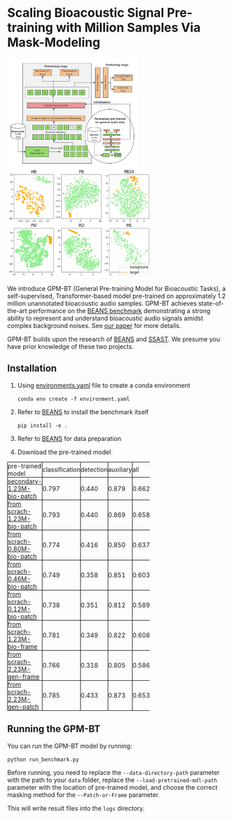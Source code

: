 # Scaling Bioacoustic Signal Pre-training with Million Samples Via Mask-Modeling

<img src="./GPM-BT5.png" alt="GPM-BT5图片" width="300" height="250">
<img src="./tSNE.png" alt="GPM-BT5图片" width="330" height="250">


We introduce GPM-BT (General Pre-training Model for Bioacoustic Tasks), a self-supervised, Transformer-based model pre-trained on approximately 1.2 million unannotated bioacoustic audio samples. GPM-BT achieves state-of-the-art performance on the [BEANS benchmark](https://github.com/earthspecies/beans) demonstrating a strong ability to represent and understand bioacoustic audio signals amidst complex background noises. See [our paper]() for more details.

GPM-BT builds upon the research of [BEANS](https://github.com/earthspecies/beans) and [SSAST](https://github.com/YuanGongND/ssast). We presume you have prior knowledge of these two projects.


## Installation

1. Using [environments.yaml](https://github.com/colaudiolab/GPM-BT/blob/master/environment.yaml) file to create a conda environment 
	
	```
	conda env create -f environment.yaml
	```

2. Refer to [BEANS](https://github.com/earthspecies/beans) to install the benchmark itself

	```
	pip install -e .
	```

3. Refer to [BEANS](https://github.com/earthspecies/beans) for data preparation


4. Download the pre-trained model
<table style="border-collapse: collapse; width: 65%;">  
<thead>  
  <tr>  
    <td style="border: 1px solid black; padding: 0;">pre-trained model</th>  
    <td style="border: 1px solid black; padding: 0;">classification</th>  
    <td style="border: 1px solid black; padding: 0;">detection</th>  
    <td style="border: 1px solid black; padding: 0;">auxiliary</th>  
	<td style="border: 1px solid black; padding: 0;">all</th>
  </tr>  
</thead>  
<tbody>  
  <tr>  
    <td style="border: 1px solid black; padding: 0;">
	<a href="https://pan.baidu.com/s/1KTngJnnyqF_ltCWm1BJ4IQ?pwd=bctu">secondary-1.23M-bio-patch</a>
	</th>  
    <td style="border: 1px solid black; padding: 0;">0.797</td>  
    <td style="border: 1px solid black; padding: 0;">0.440</td>  
    <td style="border: 1px solid black; padding: 0;">0.879</td>
	<td style="border: 1px solid black; padding: 0;">0.662</td>   
  </tr>  
  <tr>  
    <td style="border: 1px solid black; padding: 0;">
	<a href="https://pan.baidu.com/s/1X5Maiv9eD2UrNiSRAtgvuw?pwd=x8ag">from scrach-1.23M-bio-patch</a>
	</th>  
    <td style="border: 1px solid black; padding: 0;">0.793</td>  
    <td style="border: 1px solid black; padding: 0;">0.440</td>  
    <td style="border: 1px solid black; padding: 0;">0.869</td>
	<td style="border: 1px solid black; padding: 0;">0.658</td>  
  </tr> 
  <tr>  
    <td style="border: 1px solid black; padding: 0;">
	<a href="https://pan.baidu.com/s/1UXS3utNETpXavpgHBN4g4Q?pwd=x6qu">from scrach-0.80M-bio-patch</a>
	</th>  
    <td style="border: 1px solid black; padding: 0;">0.774</td>  
    <td style="border: 1px solid black; padding: 0;">0.416</td>  
    <td style="border: 1px solid black; padding: 0;">0.850</td>
	<td style="border: 1px solid black; padding: 0;">0.637</td>  
  </tr>
  <tr>  
    <td style="border: 1px solid black; padding: 0;">
	<a href="https://pan.baidu.com/s/19XbT19RhA6-Fu_WdsiUNnQ?pwd=xieb">from scrach-0.46M-bio-patch</a>
	</th>  
    <td style="border: 1px solid black; padding: 0;">0.749</td>  
    <td style="border: 1px solid black; padding: 0;">0.358</td>  
    <td style="border: 1px solid black; padding: 0;">0.851</td>
	<td style="border: 1px solid black; padding: 0;">0.603</td>  
  </tr> 
  <tr>  
    <td style="border: 1px solid black; padding: 0;">
	<a href="https://pan.baidu.com/s/1d9gAwfBrgLkF6DlRIyEGsA?pwd=7rce">from scrach-0.12M-bio-patch</a>
	</th>  
    <td style="border: 1px solid black; padding: 0;">0.738</td>  
    <td style="border: 1px solid black; padding: 0;">0.351</td>  
    <td style="border: 1px solid black; padding: 0;">0.812</td>
	<td style="border: 1px solid black; padding: 0;">0.589</td>  
  </tr> 
  <tr>  
    <td style="border: 1px solid black; padding: 0;">
	<a href="https://pan.baidu.com/s/12ksF3CKejhY-g32MtvU3hg?pwd=iebd">from scrach-1.23M-bio-frame</a>
	</th>  
    <td style="border: 1px solid black; padding: 0;">0.781</td>  
    <td style="border: 1px solid black; padding: 0;">0.349</td>  
    <td style="border: 1px solid black; padding: 0;">0.822</td>
	<td style="border: 1px solid black; padding: 0;">0.608</td>  
  </tr> 
  <tr>  
    <td style="border: 1px solid black; padding: 0;">
	<a href="https://pan.baidu.com/s/1CMd74Ws0ZTYkTcjCjyjS4g?pwd=r5kw">from scrach-2.23M-gen-frame</a>
	</th>  
    <td style="border: 1px solid black; padding: 0;">0.766</td>  
    <td style="border: 1px solid black; padding: 0;">0.318</td>  
    <td style="border: 1px solid black; padding: 0;">0.805</td>
	<td style="border: 1px solid black; padding: 0;">0.586</td>  
  </tr> 
  <tr>  
    <td style="border: 1px solid black; padding: 0;">
	<a href="https://pan.baidu.com/s/1Mbv8GhfUWLSp6ZX4LXho_g?pwd=mk95">from scrach-2.23M-gen-patch</a>
	</th>  
    <td style="border: 1px solid black; padding: 0;">0.785</td>  
    <td style="border: 1px solid black; padding: 0;">0.433</td>  
    <td style="border: 1px solid black; padding: 0;">0.873</td>
	<td style="border: 1px solid black; padding: 0;">0.653</td>  
  </tr> 
<t/body>  
</table>

## Running the GPM-BT
You can run the GPM-BT model by running:

```
python run_benchmark.py
```

Before running, you need to replace the `--data-directory-path` parameter with the path to your `data` folder, replace the `--load-pretrained-mdl-path` parameter with the location of pre-trained model, and choose the correct masking method for the `--Patch-or-Frame` parameter.

This will write result files into the `logs` directory.

